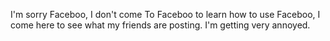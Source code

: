 I'm sorry Faceboo, I don't come To Faceboo to learn how to use Faceboo, I come here to see what my friends are posting. I'm getting very annoyed. 
